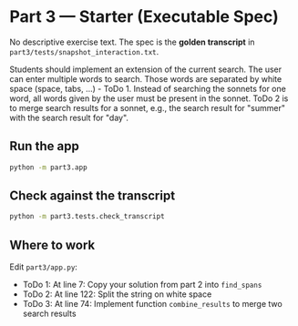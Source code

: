 # Part 3 — Starter (Executable Spec)

No descriptive exercise text. The spec is the **golden transcript** in
`part3/tests/snapshot_interaction.txt`.

Students should implement an extension of the current search. The user can enter multiple words to search. Those words are separated by white space (space, tabs, ...) - ToDo 1. 
Instead of searching the sonnets for one word, all words given by the user must be present in the sonnet. ToDo 2 is to merge search results for a sonnet, e.g., the search result for "summer" with the search result for "day".

## Run the app

```bash
python -m part3.app
```

## Check against the transcript

```bash
python -m part3.tests.check_transcript
```

## Where to work

Edit `part3/app.py`:
- ToDo 1: At line 7: Copy your solution from part 2 into `find_spans`
- ToDo 2: At line 122: Split the string on white space
- ToDo 3: At line 74: Implement function `combine_results` to merge two search results
